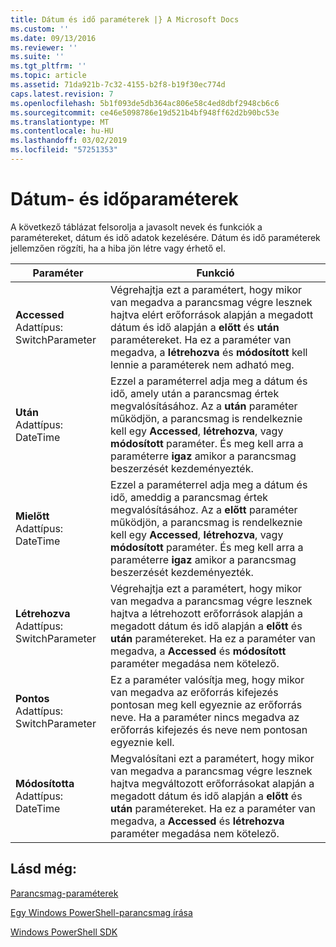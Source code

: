 ```yaml
---
title: Dátum és idő paraméterek |} A Microsoft Docs
ms.custom: ''
ms.date: 09/13/2016
ms.reviewer: ''
ms.suite: ''
ms.tgt_pltfrm: ''
ms.topic: article
ms.assetid: 71da921b-7c32-4155-b2f8-b19f30ec774d
caps.latest.revision: 7
ms.openlocfilehash: 5b1f093de5db364ac806e58c4ed8dbf2948cb6c6
ms.sourcegitcommit: ce46e5098786e19d521b4bf948ff62d2b90bc53e
ms.translationtype: MT
ms.contentlocale: hu-HU
ms.lasthandoff: 03/02/2019
ms.locfileid: "57251353"
---
```

# <a name="date-and-time-parameters"></a>Dátum- és időparaméterek

A következő táblázat felsorolja a javasolt nevek és funkciók a paramétereket, dátum és idő adatok kezelésére. Dátum és idő paraméterek jellemzően rögzíti, ha a hiba jön létre vagy érhető el.

|Paraméter|Funkció|
|---|---|
|**Accessed**<br>Adattípus: SwitchParameter|Végrehajtja ezt a paramétert, hogy mikor van megadva a parancsmag végre lesznek hajtva elért erőforrások alapján a megadott dátum és idő alapján a **előtt** és **után** paramétereket. Ha ez a paraméter van megadva, a **létrehozva** és **módosított** kell lennie a paraméterek nem adható meg.|
|**Után**<br>Adattípus: DateTime|Ezzel a paraméterrel adja meg a dátum és idő, amely után a parancsmag értek megvalósításához. Az a **után** paraméter működjön, a parancsmag is rendelkeznie kell egy **Accessed**, **létrehozva**, vagy **módosított** paraméter. És meg kell arra a paraméterre **igaz** amikor a parancsmag beszerzését kezdeményezték.|
|**Mielőtt**<br>Adattípus: DateTime|Ezzel a paraméterrel adja meg a dátum és idő, ameddig a parancsmag értek megvalósításához. Az a **előtt** paraméter működjön, a parancsmag is rendelkeznie kell egy **Accessed**, **létrehozva**, vagy **módosított** paraméter. És meg kell arra a paraméterre **igaz** amikor a parancsmag beszerzését kezdeményezték.|
|**Létrehozva**<br>Adattípus: SwitchParameter|Végrehajtja ezt a paramétert, hogy mikor van megadva a parancsmag végre lesznek hajtva a létrehozott erőforrások alapján a megadott dátum és idő alapján a **előtt** és **után** paramétereket. Ha ez a paraméter van megadva, a **Accessed** és **módosított** paraméter megadása nem kötelező.|
|**Pontos**<br>Adattípus: SwitchParameter|Ez a paraméter valósítja meg, hogy mikor van megadva az erőforrás kifejezés pontosan meg kell egyeznie az erőforrás neve. Ha a paraméter nincs megadva az erőforrás kifejezés és neve nem pontosan egyeznie kell.|
|**Módosította**<br>Adattípus: DateTime|Megvalósítani ezt a paramétert, hogy mikor van megadva a parancsmag végre lesznek hajtva megváltozott erőforrásokat alapján a megadott dátum és idő alapján a **előtt** és **után** paramétereket. Ha ez a paraméter van megadva, a **Accessed** és **létrehozva** paraméter megadása nem kötelező.|
## <a name="see-also"></a>Lásd még:

[Parancsmag-paraméterek](./cmdlet-parameters.md)

[Egy Windows PowerShell-parancsmag írása](./writing-a-windows-powershell-cmdlet.md)

[Windows PowerShell SDK](../windows-powershell-reference.md)
